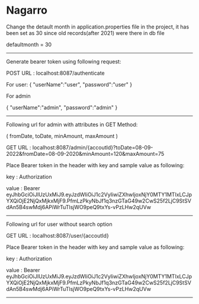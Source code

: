 # Nagarro

Change the detault month in application.properties file in the project, it has been set as 30 since old records(after 2021) were there in db file

defaultmonth = 30
____________________________________________________________________________________________________
Generate bearer token using following request:

POST URL : localhost:8087/authenticate

For user:
{
	"userName":"user",
	"password":"user"
}

For admin

{
	"userName":"admin",
	"password":"admin"
}

____________________________________________________________________________________________________________________________________

Following url for admin with attributes in GET Method:

( fromDate, toDate, minAmount, maxAmount )

GET URL : localhost:8087/admin/{accoutId}?toDate=08-09-2022&fromDate=08-09-2020&minAmount=120&maxAmount=75

Place Bearer token in the header with key and sample value as following:

key : Authorization

value : Bearer eyJhbGciOiJIUzUxMiJ9.eyJzdWIiOiJ1c2VyIiwiZXhwIjoxNjY0MTY1MTIxLCJpYXQiOjE2NjQxMjkxMjF9.PfmLzPkyNbJf1q3nzGTaG49w2CwS25f2LjC9StSVdAn5B4swMdj6APiWrTuTlsjWO9peQ9txYs-vPzLHw2qUVw

__________________________________________________________________________________________________________________

Following url for user without search option

GET URL : localhost:8087/user/{accoutId}

Place Bearer token in the header with key and sample value as following:

key : Authorization

value : Bearer eyJhbGciOiJIUzUxMiJ9.eyJzdWIiOiJ1c2VyIiwiZXhwIjoxNjY0MTY1MTIxLCJpYXQiOjE2NjQxMjkxMjF9.PfmLzPkyNbJf1q3nzGTaG49w2CwS25f2LjC9StSVdAn5B4swMdj6APiWrTuTlsjWO9peQ9txYs-vPzLHw2qUVw

_________________________________________________________________________________________________________________



